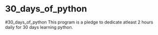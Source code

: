 # 30_days_of_python
#30_days_of_python This program is a pledge to dedicate atleast 2 hours daily for 30 days learning python.
  